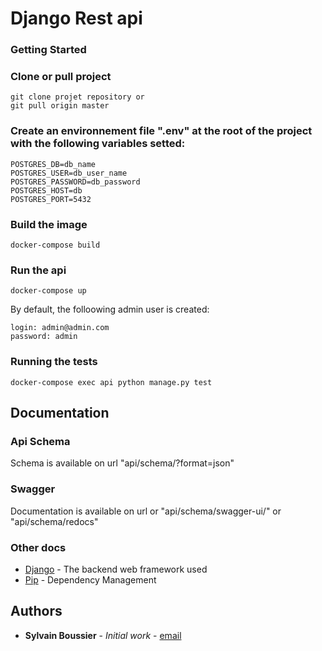 # Django Rest api

### Getting Started

### Clone or pull project
```
git clone projet repository or
git pull origin master
```
### Create an environnement file ".env" at the root of the project with the following variables setted:
```
POSTGRES_DB=db_name
POSTGRES_USER=db_user_name
POSTGRES_PASSWORD=db_password
POSTGRES_HOST=db
POSTGRES_PORT=5432
```
### Build the image
```
docker-compose build
```
### Run the api
```
docker-compose up
```
By default, the folloowing admin user is created:
```
login: admin@admin.com
password: admin
```
### Running the tests
```
docker-compose exec api python manage.py test
```

## Documentation

### Api Schema

Schema is available on url "api/schema/?format=json"

### Swagger

Documentation is available on url or "api/schema/swagger-ui/" or "api/schema/redocs" 

### Other docs

* [Django](https://docs.djangoproject.com/) - The backend web framework used
* [Pip](https://pypi.org/project/pip/) - Dependency Management

## Authors

* **Sylvain Boussier** - *Initial work* - [email](sylvain.boussier@gmail.com)

